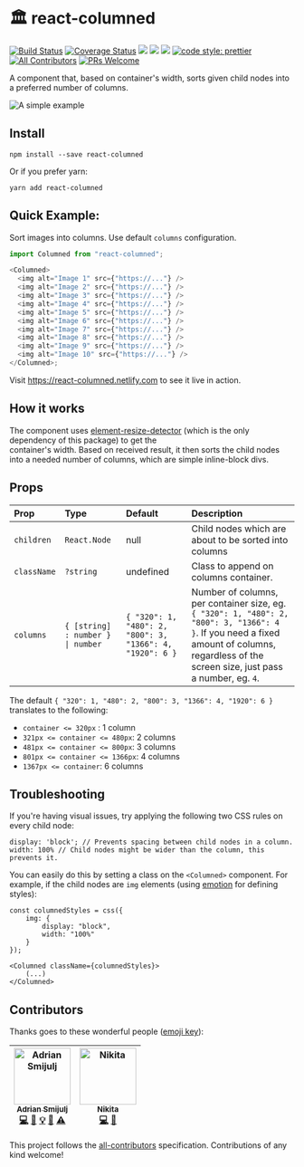 # 🏛 react-columned
[![Build Status](https://travis-ci.org/doitadrian/react-columned.svg?branch=master)](https://travis-ci.org/doitadrian/react-columned)
[![Coverage Status](https://coveralls.io/repos/github/doitadrian/react-columned/badge.svg?branch=master)](https://coveralls.io/github/doitadrian/react-columned?branch=master)
[![](https://img.shields.io/npm/dw/react-columned.svg)](https://www.npmjs.com/package/react-columned) 
[![](https://img.shields.io/npm/v/react-columned.svg)](https://www.npmjs.com/package/react-columned)
![](https://img.shields.io/npm/types/react-columned.svg)
[![code style: prettier](https://img.shields.io/badge/code_style-prettier-ff69b4.svg?style=flat-square)](https://github.com/prettier/prettier)
[![All Contributors](https://img.shields.io/badge/all_contributors-2-orange.svg?style=flat-square)](#contributors)
[![PRs Welcome](https://img.shields.io/badge/PRs-welcome-brightgreen.svg?style=flat-square)](http://makeapullrequest.com)
  
A component that, based on container's width, sorts given child nodes into a preferred number of columns. 

![A simple example](./docs/simple-example.gif)

## Install
```
npm install --save react-columned
```

Or if you prefer yarn: 
```
yarn add react-columned
```

## Quick Example:
Sort images into columns. Use default `columns` configuration. 

```javascript
import Columned from "react-columned";
```

```javascript
<Columned>
  <img alt="Image 1" src={"https://..."} />
  <img alt="Image 2" src={"https://..."} />
  <img alt="Image 3" src={"https://..."} />
  <img alt="Image 4" src={"https://..."} />
  <img alt="Image 5" src={"https://..."} />
  <img alt="Image 6" src={"https://..."} />
  <img alt="Image 7" src={"https://..."} />
  <img alt="Image 8" src={"https://..."} />
  <img alt="Image 9" src={"https://..."} />
  <img alt="Image 10" src={"https://..."} />
</Columned>;

```

Visit https://react-columned.netlify.com to see it live in action.

## How it works
The component uses [element-resize-detector](https://www.npmjs.com/package/element-resize-detector) 
(which is the only dependency of this package) to get the  
container's width. Based on received result, it then sorts the child 
nodes into a needed number of columns, which are simple inline-block divs.

## Props

| Prop                | Type                              | Default                                                      | Description                                                                                       |
| :------------------ | :-------------------------------- | :----------------------------------------------------------- | :------------------------------------------------------------------------------------------------ |
| `children`          | `React.Node`                      | null                                                         | Child nodes which are about to be sorted into columns                                             |
| `className`         | `?string`                         | undefined                                                    | Class to append on columns container.                                                             |
| `columns`           | `{ [string] : number } \| number`    | `{ "320": 1, "480": 2, "800": 3, "1366": 4, "1920": 6 }`     | Number of columns, per container size, eg. `{ "320": 1, "480": 2, "800": 3, "1366": 4 }`. If you need a fixed amount of columns, regardless of the screen size, just pass a number, eg. `4`. |

The default `{ "320": 1, "480": 2, "800": 3, "1366": 4, "1920": 6 }` 
translates to the following:
- `container <= 320px` : 1 column
- `321px <= container <= 480px`: 2 columns
- `481px <= container <= 800px`: 3 columns
- `801px <= container <= 1366px`: 4 columns
- `1367px <= container`: 6 columns

## Troubleshooting

If you're having visual issues, try applying the following two CSS rules 
on every child node:
```
display: 'block'; // Prevents spacing between child nodes in a column. 
width: 100% // Child nodes might be wider than the column, this prevents it.
```

You can easily do this by setting a class on the `<Columned>` component.
For example, if the child nodes are `img` elements (using [emotion](https://www.npmjs.com/package/emotion) for defining styles):

```
const columnedStyles = css({
    img: {
        display: "block",
        width: "100%"
    }
});
```

```
<Columned className={columnedStyles}>
    (...)
</Columned>
```

## Contributors

Thanks goes to these wonderful people ([emoji key](https://github.com/kentcdodds/all-contributors#emoji-key)):

<!-- ALL-CONTRIBUTORS-LIST:START - Do not remove or modify this section -->
<!-- prettier-ignore -->
| [<img src="https://avatars0.githubusercontent.com/u/5121148?v=4" width="100px;" alt="Adrian Smijulj"/><br /><sub><b>Adrian Smijulj</b></sub>](https://github.com/doitadrian)<br />[💻](https://github.com/doitadrian/react-columned/commits?author=doitadrian "Code") [📖](https://github.com/doitadrian/react-columned/commits?author=doitadrian "Documentation") [💡](#example-doitadrian "Examples") [👀](#review-doitadrian "Reviewed Pull Requests") [⚠️](https://github.com/doitadrian/react-columned/commits?author=doitadrian "Tests") | [<img src="https://avatars0.githubusercontent.com/u/10584062?v=4" width="100px;" alt="Nikita"/><br /><sub><b>Nikita</b></sub>](https://github.com/NexisSis)<br />[💻](https://github.com/doitadrian/react-columned/commits?author=NexisSis "Code") [🚧](#maintenance-NexisSis "Maintenance") |
| :---: | :---: |
<!-- ALL-CONTRIBUTORS-LIST:END -->

This project follows the [all-contributors](https://github.com/kentcdodds/all-contributors) specification. Contributions of any kind welcome!
